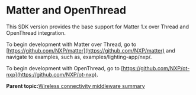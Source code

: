 # Matter and OpenThread

This SDK version provides the base support for Matter 1.x over Thread and OpenThread integration.

To begin development with Matter over Thread, go to [https://github.com/NXP/matter](https://github.com/NXP/matter) and navigate to examples, such as, examples/lighting-app/nxp/.

To begin development with OpenThread, go to [https://github.com/NXP/ot-nxp](https://github.com/NXP/ot-nxp).

**Parent topic:**[Wireless connectivity middleware summary](../topics/wireless_connectivity_middleware_summary.md)

